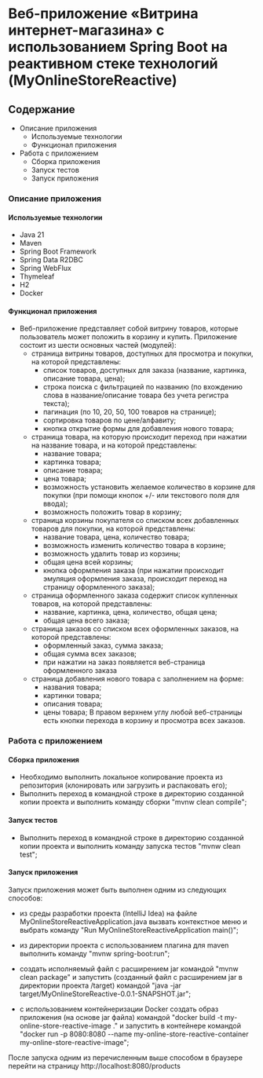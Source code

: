 # Веб-приложение «Витрина интернет-магазина» с использованием Spring Boot на реактивном стеке технологий (MyOnlineStoreReactive)

## Содержание
- Описание приложения
    - Используемые технологии
    - Функционал приложения
- Работа с приложением
    - Сборка приложения
    - Запуск тестов
    - Запуск приложения

### Описание приложения

#### Используемые технологии
- Java 21
- Maven
- Spring Boot Framework
- Spring Data R2DBC
- Spring WebFlux
- Thymeleaf
- H2
- Docker

#### Функционал приложения
- Веб-приложение представляет собой витрину товаров, которые пользователь может положить в корзину и купить.
  Приложение состоит из шести основных частей (модулей):
    + страница витрины товаров, доступных для просмотра и покупки, на которой представлены:
        * список товаров, доступных для заказа (название, картинка, описание товара, цена);
        * строка поиска с фильтрацией по названию (по вхождению слова в название/описание товара без учета регистра текста);
        * пагинация (по 10, 20, 50, 100 товаров на странице);
        * сортировка товаров по цене/алфавиту;
        * кнопка открытие формы для добавления нового товара;
    + страница товара, на которую происходит переход при нажатии на название товара, и на которой представлены:
        * название товара;
        * картинка товара;
        * описание товара;
        * цена товара;
        * возможность установить желаемое количество в корзине для покупки (при помощи кнопок +/- или текстового поля для ввода);
        * возможность положить товар в корзину;
    + страница корзины покупателя со списком всех добавленных товаров для покупки, на которой представлены:
        * название товара, цена, количество товара;
        * возможность изменить количество товара в корзине;
        * возможность удалить товар из корзины;
        * общая цена всей корзины;
        * кнопка оформления заказа (при нажатии происходит эмуляция оформления заказа, происходит переход на страницу оформленного заказа);
    + страница оформленного заказа содержит список купленных товаров, на которой представлены:
        * название, картинка, цена, количество, общая цена;
        * общая цена всего заказа;
    + страница заказов со списком всех оформленных заказов, на которой представлены:
        * оформленный заказ, сумма заказа;
        * общая сумма всех заказов;
        * при нажатии на заказ появляется веб-страница оформленного заказа
    + страница добавления нового товара с заполнением на форме:
        * названия товара;
        * картинки товара;
        * описания товара;
        * цены товара;
          В правом верхнем углу любой веб-страницы есть кнопки перехода в корзину и просмотра всех заказов.

### Работа с приложением

#### Сборка приложения
- Необходимо выполнить локальное копирование проекта из репозитория (клонировать или загрузить и распаковать его);
- Выполнить переход в командной строке в директорию созданной копии проекта и выполнить команду сборки "mvnw clean compile";

#### Запуск тестов
- Выполнить переход в командной строке в директорию созданной копии проекта и выполнить команду запуска тестов "mvnw clean test";

#### Запуск приложения
Запуск приложения может быть выполнен одним из следующих способов:
- из среды разработки проекта (IntelliJ Idea) на файле MyOnlineStoreReactiveApplication.java вызвать контекстное меню и выбрать команду "Run MyOnlineStoreReactiveApplication main()";

- из директории проекта с использованием плагина для maven выполнить команду "mvnw spring-boot:run";

- создать исполняемый файл с расширением jar командой "mvnw clean package" и запустить (созданный файл с расширением jar в директории проекта /target) командой "java -jar target/MyOnlineStoreReactive-0.0.1-SNAPSHOT.jar";

- с использованием контейнеризации Docker создать образ приложения (на основе jar файла) командой "docker build -t my-online-store-reactive-image ." и запустить в контейнере командой "docker run -p 8080:8080 --name my-online-store-reactive-container my-online-store-reactive-image";


После запуска одним из перечисленным выше способом в браузере перейти на страницу http://localhost:8080/products


